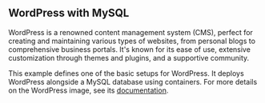 ## WordPress with MySQL

WordPress is a renowned content management system (CMS), perfect for creating and maintaining various types of websites, 
from personal blogs to comprehensive business portals. It's known for its ease of use, extensive customization through 
themes and plugins, and a supportive community. 

This example defines one of the basic setups for WordPress. It deploys WordPress alongside a MySQL database using 
containers. For more details on the WordPress image, see its [documentation](https://hub.docker.com/_/wordpress/).